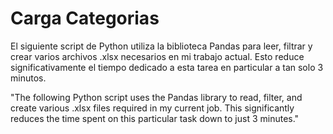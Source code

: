 # Carga Categorias

El siguiente script de Python utiliza la biblioteca Pandas para leer, filtrar y crear varios archivos .xlsx necesarios en mi trabajo actual. Esto reduce significativamente el tiempo dedicado a esta tarea en particular a tan solo 3 minutos.

"The following Python script uses the Pandas library to read, filter, and create various .xlsx files required in my current job. This significantly reduces the time spent on this particular task down to just 3 minutes."
